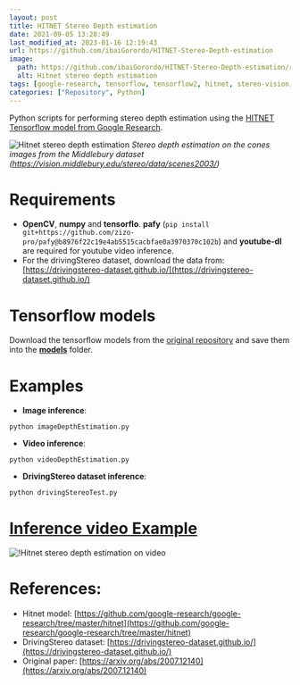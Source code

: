```yaml
---
layout: post
title: HITNET Stereo Depth estimation
date: 2021-09-05 13:28:49 
last_modified_at: 2023-01-16 12:19:43 
url: https://github.com/ibaiGorordo/HITNET-Stereo-Depth-estimation
image:
  path: https://github.com/ibaiGorordo/HITNET-Stereo-Depth-estimation/raw/main/doc/img/out.jpg
  alt: Hitnet stereo depth estimation
tags: [google-research, tensorflow, tensorflow2, hitnet, stereo-vision, stereo-matching, depth-estimation, deep-learning, driving-stereo-dataset, driving-stereo]
categories: ["Repository", Python]
---
```

Python scripts for performing stereo depth estimation using the [HITNET Tensorflow model from Google Research](https://github.com/google-research/google-research/tree/master/hitnet).

![Hitnet stereo depth estimation](https://github.com/ibaiGorordo/HITNET-Stereo-Depth-estimation/raw/main/doc/img/out.jpg)
*Stereo depth estimation on the cones images from the Middlebury dataset (https://vision.middlebury.edu/stereo/data/scenes2003/)*

# Requirements

 * **OpenCV**, **numpy** and **tensorflo**. **pafy** (`pip install git+https://github.com/zizo-pro/pafy@b8976f22c19e4ab5515cacbfae0a3970370c102b`) and **youtube-dl** are required for youtube video inference. 
 * For the drivingStereo dataset, download the data from: [https://drivingstereo-dataset.github.io/](https://drivingstereo-dataset.github.io/)

# Tensorflow models
Download the tensorflow models from the [original repository](https://github.com/google-research/google-research/tree/master/hitnet) and save them into the **[models](https://github.com/ibaiGorordo/HITNET-Stereo-Depth-estimation/tree/main/models)** folder. 

# Examples

 * **Image inference**:
 
 ```
 python imageDepthEstimation.py 
 ```
 
  * **Video inference**:
 
 ```
 python videoDepthEstimation.py
 ```
 
 * **DrivingStereo dataset inference**:
 
 ```
 python drivingStereoTest.py
 ```
 
  # [Inference video Example](https://youtu.be/ge2iN8Ga4Dg) 
 ![!Hitnet stereo depth estimation on video](https://github.com/ibaiGorordo/HITNET-Stereo-Depth-estimation/raw/main/doc/img/hitnetDepthEstimation.gif)

# References:
* Hitnet model: [https://github.com/google-research/google-research/tree/master/hitnet](https://github.com/google-research/google-research/tree/master/hitnet)
* DrivingStereo dataset: [https://drivingstereo-dataset.github.io/](https://drivingstereo-dataset.github.io/)
* Original paper: [https://arxiv.org/abs/2007.12140](https://arxiv.org/abs/2007.12140)
